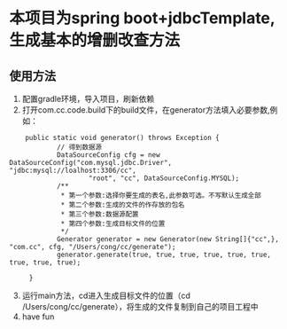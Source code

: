 # 本项目为spring boot+jdbcTemplate,生成基本的增删改查方法

## 使用方法
1. 配置gradle环境，导入项目，刷新依赖
2. 打开com.cc.code.build下的build文件，在generator方法填入必要参数,例如：
```
    public static void generator() throws Exception {
            // 得到数据源
            DataSourceConfig cfg = new DataSourceConfig("com.mysql.jdbc.Driver", "jdbc:mysql://loalhost:3306/cc",
                    "root", "cc", DataSourceConfig.MYSQL);
            /**
             * 第一个参数:选择你要生成的表名,此参数可选。不写默认生成全部
             * 第二个参数:生成的文件的作存放的包名
             * 第三个参数:数据源配置
             * 第四个参数:生成目标文件的位置
             */
            Generator generator = new Generator(new String[]{"cc",}, "com.cc", cfg, "/Users/cong/cc/generate");
            generator.generate(true, true, true, true, true, true, true, true, true);
    
     }
```
3. 运行main方法，cd进入生成目标文件的位置（cd /Users/cong/cc/generate），将生成的文件复制到自己的项目工程中
4. have fun

    


